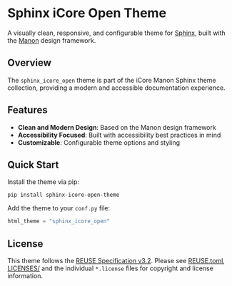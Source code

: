 # Sphinx iCore Open Theme

A visually clean, responsive, and configurable theme for
[Sphinx](https://www.sphinx-doc.org), built with the
[Manon](https://github.com/minvws/nl-rdo-manon) design framework.

## Overview

The `sphinx_icore_open` theme is part of the iCore Manon Sphinx theme
collection, providing a modern and accessible documentation experience.

## Features

- **Clean and Modern Design**: Based on the Manon design framework
- **Accessibility Focused**: Built with accessibility best practices in mind
- **Customizable**: Configurable theme options and styling

## Quick Start

Install the theme via pip:

```console
pip install sphinx-icore-open-theme
```

Add the theme to your `conf.py` file:

```python
html_theme = "sphinx_icore_open"
```

## License

This theme follows the [REUSE Specification v3.2](https://reuse.software/spec/).
Please see [REUSE.toml](./REUSE.toml), [LICENSES/](./LICENSES/) and the
individual `*.license` files for copyright and license information.
